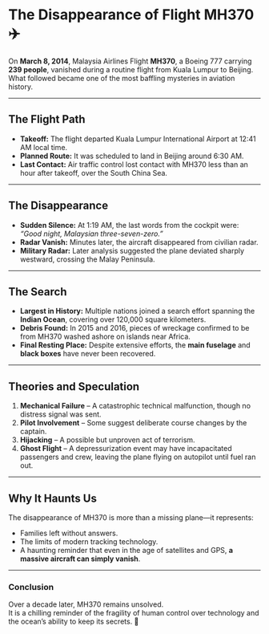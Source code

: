 # The Disappearance of Flight MH370 ✈️

On **March 8, 2014**, Malaysia Airlines Flight **MH370**, a Boeing 777 carrying **239 people**, vanished during a routine flight from Kuala Lumpur to Beijing. What followed became one of the most baffling mysteries in aviation history.

---

## The Flight Path
- **Takeoff:** The flight departed Kuala Lumpur International Airport at 12:41 AM local time.  
- **Planned Route:** It was scheduled to land in Beijing around 6:30 AM.  
- **Last Contact:** Air traffic control lost contact with MH370 less than an hour after takeoff, over the South China Sea.  

---

## The Disappearance
- **Sudden Silence:** At 1:19 AM, the last words from the cockpit were:  
  *“Good night, Malaysian three-seven-zero.”*  
- **Radar Vanish:** Minutes later, the aircraft disappeared from civilian radar.  
- **Military Radar:** Later analysis suggested the plane deviated sharply westward, crossing the Malay Peninsula.  

---

## The Search
- **Largest in History:** Multiple nations joined a search effort spanning the **Indian Ocean**, covering over 120,000 square kilometers.  
- **Debris Found:** In 2015 and 2016, pieces of wreckage confirmed to be from MH370 washed ashore on islands near Africa.  
- **Final Resting Place:** Despite extensive efforts, the **main fuselage** and **black boxes** have never been recovered.  

---

## Theories and Speculation
1. **Mechanical Failure** – A catastrophic technical malfunction, though no distress signal was sent.  
2. **Pilot Involvement** – Some suggest deliberate course changes by the captain.  
3. **Hijacking** – A possible but unproven act of terrorism.  
4. **Ghost Flight** – A depressurization event may have incapacitated passengers and crew, leaving the plane flying on autopilot until fuel ran out.  

---

## Why It Haunts Us
The disappearance of MH370 is more than a missing plane—it represents:  
- Families left without answers.  
- The limits of modern tracking technology.  
- A haunting reminder that even in the age of satellites and GPS, **a massive aircraft can simply vanish**.  

---

### Conclusion
Over a decade later, MH370 remains unsolved.  
It is a chilling reminder of the fragility of human control over technology and the ocean’s ability to keep its secrets. 🌊
